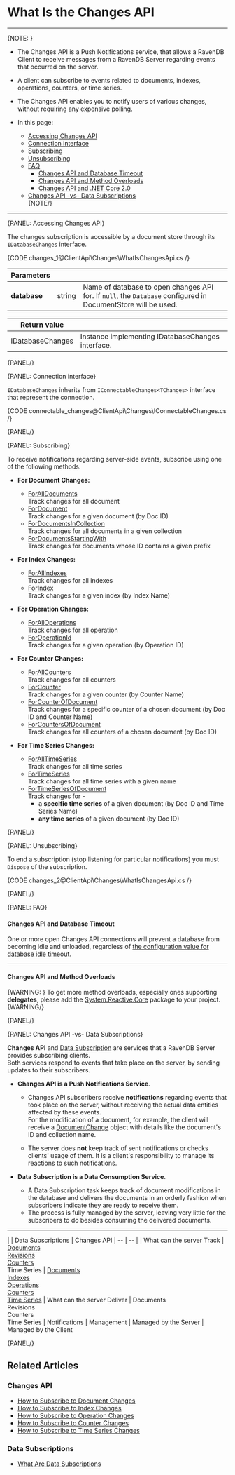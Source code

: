 # What Is the Changes API

---

{NOTE: }

* The Changes API is a Push Notifications service, that allows a RavenDB Client to 
  receive messages from a RavenDB Server regarding events that occurred on the server.  
* A client can subscribe to events related to documents, indexes, operations, counters, or time series.  
* The Changes API enables you to notify users of various changes, without requiring 
  any expensive polling.  

* In this page:  
  * [Accessing Changes API](../../client-api/changes/what-is-changes-api#accessing-changes-api)  
  * [Connection interface](../../client-api/changes/what-is-changes-api#connection-interface)  
  * [Subscribing](../../client-api/changes/what-is-changes-api#subscribing)  
  * [Unsubscribing](../../client-api/changes/what-is-changes-api#unsubscribing)  
  * [FAQ](../../client-api/changes/what-is-changes-api#faq)  
     * [Changes API and Database Timeout](../../client-api/changes/what-is-changes-api#changes-api-and-database-timeout)  
     * [Changes API and Method Overloads](../../client-api/changes/what-is-changes-api#changes-api-and-method-overloads)  
     * [Changes API and .NET Core 2.0](../../client-api/changes/what-is-changes-api#changes-api-and-.net-core-2.0)  
  * [Changes API -vs- Data Subscriptions](../../client-api/changes/what-is-changes-api#changes-api--vs--data-subscriptions)  
{NOTE/}

---

{PANEL: Accessing Changes API}

The changes subscription is accessible by a document store through its `IDatabaseChanges` interface.

{CODE changes_1@ClientApi\Changes\WhatIsChangesApi.cs /}

| Parameters | | |
| ------------- | ------------- | ----- |
| **database** | string | Name of database to open changes API for. If `null`, the `Database` configured in DocumentStore will be used. |

| Return value | |
| ------------- | ----- |
| IDatabaseChanges | Instance implementing IDatabaseChanges interface. |

{PANEL/}

{PANEL: Connection interface}

`IDatabaseChanges` inherits from `IConnectableChanges<TChanges>` interface that represent the connection.

{CODE connectable_changes@ClientApi\Changes\IConnectableChanges.cs /}

{PANEL/}

{PANEL: Subscribing}

To receive notifications regarding server-side events, subscribe using one of the following methods.  

* **For Document Changes:**  
   - [ForAllDocuments](../../client-api/changes/how-to-subscribe-to-document-changes#foralldocuments)  
     Track changes for all document  
   - [ForDocument](../../client-api/changes/how-to-subscribe-to-document-changes#fordocument)  
     Track changes for a given document (by Doc ID)  
   - [ForDocumentsInCollection](../../client-api/changes/how-to-subscribe-to-document-changes#fordocumentsincollection)  
     Track changes for all documents in a given collection  
   - [ForDocumentsStartingWith](../../client-api/changes/how-to-subscribe-to-document-changes#fordocumentsstartingwith)  
     Track changes for documents whose ID contains a given prefix  

* **For Index Changes:**
   - [ForAllIndexes](../../client-api/changes/how-to-subscribe-to-index-changes#forallindexes)  
     Track changes for all indexes  
   - [ForIndex](../../client-api/changes/how-to-subscribe-to-index-changes#forindex)  
     Track changes for a given index (by Index Name)   

* **For Operation Changes:**
   - [ForAllOperations](../../client-api/changes/how-to-subscribe-to-operation-changes#foralloperations)  
     Track changes for all operation  
   - [ForOperationId](../../client-api/changes/how-to-subscribe-to-operation-changes#foroperation)  
     Track changes for a given operation (by Operation ID)  

* **For Counter Changes:**
   - [ForAllCounters](../../client-api/changes/how-to-subscribe-to-counter-changes#forallcounters)  
     Track changes for all counters  
   - [ForCounter](../../client-api/changes/how-to-subscribe-to-counter-changes#forcounter)  
     Track changes for a given counter (by Counter Name)  
   - [ForCounterOfDocument](../../client-api/changes/how-to-subscribe-to-counter-changes#forcounterofdocument)  
     Track changes for a specific counter of a chosen document (by Doc ID and Counter Name)  
   - [ForCountersOfDocument](../../client-api/changes/how-to-subscribe-to-counter-changes#forcountersofdocument)  
     Track changes for all counters of a chosen document (by Doc ID)  

* **For Time Series Changes:**
   - [ForAllTimeSeries](../../client-api/changes/how-to-subscribe-to-time-series-changes#foralltimeseries)  
     Track changes for all time series  
   - [ForTimeSeries](../../client-api/changes/how-to-subscribe-to-time-series-changes#fortimeseries)  
     Track changes for all time series with a given name  
   - [ForTimeSeriesOfDocument](../../client-api/changes/how-to-subscribe-to-time-series-changes#fortimeseriesofdocument)  
     Track changes for -  
      * a **specific time series** of a given document (by Doc ID and Time Series Name)  
      * **any time series** of a given document (by Doc ID)  

{PANEL/}

{PANEL: Unsubscribing}

To end a subscription (stop listening for particular notifications) you must 
`Dispose` of the subscription.  

{CODE changes_2@ClientApi\Changes\WhatIsChangesApi.cs /}

{PANEL/}

{PANEL: FAQ}

#### Changes API and Database Timeout

One or more open Changes API connections will prevent a database from becoming 
idle and unloaded, regardless of [the configuration value for database idle timeout](../../server/configuration/database-configuration#databases.maxidletimeinsec).  

---

#### Changes API and Method Overloads

{WARNING: }
To get more method overloads, especially ones supporting **delegates**, please add the 
[System.Reactive.Core](https://www.nuget.org/packages/System.Reactive.Core/) package to your project.  
{WARNING/}

{PANEL/}

{PANEL: Changes API -vs- Data Subscriptions}

**Changes API** and [Data Subscription](../../client-api/data-subscriptions/what-are-data-subscriptions) 
are services that a RavenDB Server provides subscribing clients.  
Both services respond to events that take place on the server, by sending updates 
to their subscribers.  

* **Changes API is a Push Notifications Service**.  
   * Changes API subscribers receive **notifications** regarding events that 
     took place on the server, without receiving the actual data entities 
     affected by these events.  
     For the modification of a document, for example, the client will receive 
     a [DocumentChange](../../client-api/changes/how-to-subscribe-to-document-changes#documentchange) 
     object with details like the document's ID and collection name.  

   * The server does **not** keep track of sent notifications or 
     checks clients' usage of them. It is a client's responsibility 
     to manage its reactions to such notifications.  

* **Data Subscription is a Data Consumption Service**.  
   * A Data Subscription task keeps track of document modifications in the 
     database and delivers the documents in an orderly fashion when subscribers 
     indicate they are ready to receive them. 
   * The process is fully managed by the server, leaving very little for 
     the subscribers to do besides consuming the delivered documents.  

---

|    | Data Subscriptions | Changes API 
| -- | -- | 
| What can the server Track | [Documents](../../client-api/data-subscriptions/what-are-data-subscriptions#documents-processing) <br> [Revisions](../../client-api/data-subscriptions/advanced-topics/subscription-with-revisioning) <br> [Counters](../../client-api/data-subscriptions/creation/examples#including-counters) <br> Time Series | [Documents](../../client-api/changes/how-to-subscribe-to-document-changes) <br> [Indexes](../../client-api/changes/how-to-subscribe-to-index-changes) <br> [Operations](../../client-api/changes/how-to-subscribe-to-operation-changes) <br> [Counters](../../client-api/changes/how-to-subscribe-to-counter-changes) <br> [Time Series](../../client-api/changes/how-to-subscribe-to-time-series-changes) 
| What can the server Deliver | Documents <br> Revisions <br> Counters <br> Time Series | Notifications 
| Management | Managed by the Server | Managed by the Client 


{PANEL/}

## Related Articles

### Changes API

- [How to Subscribe to Document Changes](../../client-api/changes/how-to-subscribe-to-document-changes)  
- [How to Subscribe to Index Changes](../../client-api/changes/how-to-subscribe-to-index-changes)  
- [How to Subscribe to Operation Changes](../../client-api/changes/how-to-subscribe-to-operation-changes)  
- [How to Subscribe to Counter Changes](../../client-api/changes/how-to-subscribe-to-counter-changes)  
- [How to Subscribe to Time Series Changes](../../client-api/changes/how-to-subscribe-to-time-series-changes)  

### Data Subscriptions

- [What Are Data Subscriptions](../../client-api/data-subscriptions/what-are-data-subscriptions)  

